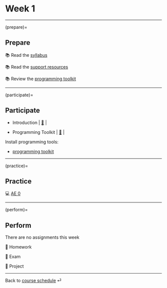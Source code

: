 # Week 1


---

(prepare)=
## Prepare

📚 Read the [syllabus](../docs/course-syllabus.md)

📚 Read the [support resources](../docs/course-support.md)

📚 Review the [programming toolkit](../docs/programming-toolkit.md)

---

(participate)=
## Participate

- Introduction | [📘](https://docs.google.com/presentation/d/14mDixoFHReJhc7D3G0ooC_CZJ8R14AcjJLXqFfUmKgo/export/pdf)	|
	
- Programming Toolkit	|	[📘](https://docs.google.com/presentation/d/1AHDCyelaOumvZ9-MRLEaSGCulXvvo-hcoFRrTESQW-c/export/pdf)	|	


Install programming tools:

- [programming toolkit](../docs/programming-toolkit.md)


---

(practice)=
## Practice

💻 [AE 0](/ae/ae-0-movies.html)


---

(perform)=
## Perform

There are no assignments this week


📄 Homework

💯 Exam 

📁 Project


---

Back to [course schedule](../docs/course-schedule.md) ⏎
